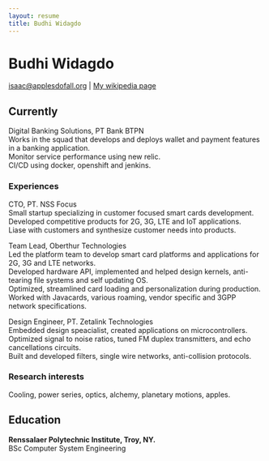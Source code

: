 ```yaml
---
layout: resume
title: Budhi Widagdo
---
```

# Budhi Widagdo

<div id="webaddress">
<a href="budhi.widagdo@protonmail.com">isaac@applesdofall.org</a>
| <a href="http://en.wikipedia.org/wiki/Isaac_Newton">My wikipedia page</a>
</div>


## Currently

Digital Banking Solutions, PT Bank BTPN  
Works in the squad that develops and deploys wallet and payment features in a banking application.  
Monitor service performance using new relic.  
CI/CD using docker, openshift and jenkins.  

### Experiences

CTO, PT. NSS Focus  
Small startup specializing in customer focused smart cards development.  
Developed competitive products for 2G, 3G, LTE and IoT applications.  
Liase with customers and synthesize customer needs into products.  

Team Lead, Oberthur Technologies  
Led the platform team to develop smart card platforms and applications for 2G, 3G and LTE networks.  
Developed hardware API, implemented and helped design kernels, anti-tearing file systems and self updating OS.  
Optimized, streamlined card loading and personalization during production.  
Worked with Javacards, various roaming, vendor specific and 3GPP network specifications.  

Design Engineer, PT. Zetalink Technologies  
Embedded design speacialist, created applications on microcontrollers.  
Optimized signal to noise ratios, tuned FM duplex transmitters, and echo cancellations circuits.  
Built and developed filters, single wire networks, anti-collision protocols.  


### Research interests

Cooling, power series, optics, alchemy, planetary motions, apples.  


## Education
__Renssalaer Polytechnic Institute, Troy, NY.__  
BSc Computer System Engineering



<!-- ### Footer

Last updated: 20190808 -->


